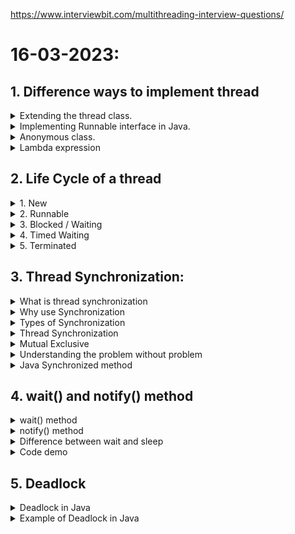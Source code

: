 https://www.interviewbit.com/multithreading-interview-questions/

# 16-03-2023:

## 1. Difference ways to implement thread

<details>
<summary>Extending the thread class.</summary>

```java
class MultithreadingDemo extends Thread {
    public void run() {
        // Do something here
        System.out.println("My thread is in running state.");
    }

    public static void main(String args[]) {
        MultithreadingDemo myThread = new MultithreadingDemo();

        myThread.start();
    }
}
```
</details>


<details>
<summary>Implementing Runnable interface in Java.</summary>

```java
class MultithreadingDemo implements Runnable {
    public void run() {
        // Do something here
        System.out.println("My thread is in running state.");
    }

    public static void main(String args[]) {
        Thread myThread = new Thread(new MultithreadingDemo());

        myThread.start();
    }
}
```
</details>


<details>
<summary>Anonymous class.</summary>

```java
class MultithreadingDemo {
    public static void main(String args[]){
        Thread myThread = new Thread(new Runnable() {
            @Override
            public void run() {
                // Do something here
                System.out.println("My thread is in running state.");
            }            
        });

        myThread.start();
    }
}
```
</details>


<details>
<summary>Lambda expression</summary>

```java
class MultithreadingDemo {
    public static void main(String args[]){
        Runnable runnable = () -> {
            // Do something here
            System.out.println("My thread is in running state.");
        };

        Thread myThread = new Thread(runnable);
        myThread.start();
    }
}
```
</details>


## 2. Life Cycle of a thread
<details>
<summary>1. New</summary>

- When a new thread is created, has not yet started
```java
Thread myThread = new Thread(); // the thread is now in the New state
``` 
</details>


<details>
<summary>2. Runnable</summary>

- When a thread is executing or ready to execute
```java
    Thread myThread = new Thread();
    myThread.start(); // the thread is now in the Runnable state
```
</details>


<details>
<summary>3. Blocked / Waiting</summary>

- Blocked: When a thread is waiting to acquire a monitor lock to enter or re-enter a synchronized

```java
public class TestSynchronization {
    public static void main(String[] args) {
        Count c = new Count();
        
        // Both thread access to a resource in an object
        Thread thread0 = new Thread() { // New state
            @Override
            public void run() {
                c.countToFive();
            }
        };
        
        Thread thread1 = new Thread() { // New state
            @Override
            public void run() {
                c.countToFive();
            }
        };

        c.setThread(thread0, thread1);
        System.out.println();

        thread0.start(); // Runnable state
        thread1.start(); // Blocked state (blocked by thread0)
    }
}

class Count {
    Thread[] _thread;
    public void setThread(Thread... _thread) {
        this._thread = _thread;
    }
    public synchronized void countToFive() {
        for(int i = 0; i < 5; i++) {
            for(Thread thread : _thread) {
                System.out.println(thread.getName() + " " + thread.getState());
            }
            try {
                Thread.sleep(1000);
            } catch (InterruptedException e) {
                // TODO Auto-generated catch block
                e.printStackTrace();
            }
        }
        System.out.println();
    }
}
```

- Waiting: When a thread is waiting for some thread to perform a particular action without any time limit
```java
public class WaitingState {
    public static void main(String[] args) throws InterruptedException {
        Thread thread1 = new Thread() {
            @Override
            public synchronized void run() {
                try {
                    wait(); // Thread now is Waiting state
                } catch (InterruptedException e) {
                    // TODO Auto-generated catch block
                    e.printStackTrace();
                }
            }
        };
        thread1.start();
        System.out.println();
        System.out.println(thread1.getState()); // output: WAITING
    }
}
```

</details>

<details>
<summary>4. Timed Waiting</summary>

- When a thread is waiting for some thread to perform a specific action for a specified period
```java
public class TestSynchronization {
    public static void main(String[] args) throws InterruptedException {
        Thread t = new Thread(new Runnable() {
            @Override
            public void run() {
                try {
                    Thread.sleep(100);
                } catch (InterruptedException e) {
                    e.printStackTrace();
                }
            }
        });
        t.start();
        Thread.sleep(10);
        System.out.println(t.getState()); // Timed Waiting state
    }
}
```

</details>

<details>
<summary>5. Terminated</summary>

- When a thread has completed its execution
```java
Thread t = new Thread();
t.start();
t.join();
System.out.println(t.getState()); // Terminated state
```
</details>

## 3. Thread Synchronization:
<details>
<summary>What is thread synchronization</summary>

- Synchronization in Java is the capability to control the access of multiple threads to any shared resources

- A piece of logic marked with synchronized becomes a synchronized block, allowing one thread to execute at any given time
</details>

<details>
<summary>Why use Synchronization</summary>

- The synchronization is mainly used to avoid the <a href="https://www.baeldung.com/cs/race-conditions" target="_top">Race condition</a>
</details>

<details>
<summary>Types of Synchronization</summary>

There are two types of synchronization:
<ol style="list-style-type: decimal;">
    <li>Process Synchronization</li>
    <li>Thread Synchronization</li>
</ol>

</details>

<details>
<summary>Thread Synchronization</summary>

- There are two types of thread synchronization mutual exclusive and inter-thread communication

1. Mutual Exclusive:
    1. Synchronized method
    1. Synchronized block
    1. Static synchronization

1. Cooperation (Inter-thread communication in Java)
</details>

<details>
<summary>Mutual Exclusive</summary>

- Mutual Exclusive helps keep threads from interfering with one another while sharing data. 

- It can be achieved by using the following there ways:
    1. By Using Synchronized Method
    2. By Using Synchronized Block
    3. By Using Static Synchronization
</details>

<details>
<summary>Understanding the problem without problem</summary>

- In this example, there is no synchronization, so the output is inconsistent

```java
class Table {
    void printTable(int n) { // method is not synchronized
        for (int i = 1; i <= 5; i++) {
            System.out.println(n * i);
            try {
                Thread.sleep(400);
            } catch (Exception e) {
                System.out.println(e);
            }
        }
    }
}

class MyThread1 extends Thread {
    Table t;

    MyThread1(Table t) {
        this.t = t;
    }

    public void run() {
        t.printTable(5);
    }
}

class MyThread2 extends Thread {
    Table t;

    MyThread2(Table t) {
        this.t = t;
    }

    public void run() {
        t.printTable(100);
    }
}

public class TestSynchronization {
    public static void main(String args[]) {
        Table obj = new Table();// only one object
        
        // a resource is accessed by two threads
        MyThread1 t1 = new MyThread1(obj);
        MyThread2 t2 = new MyThread2(obj);
        t1.start();
        t2.start();
    }
}
```
</details>

<details>
<summary>Java Synchronized method</summary>

- If you declare any method as synchronized, it is known as a synchronized method.
- The synchronized method is used to lock an object for any shared resource.

```java
class Table {
    synchronized void printTable(int n) { // method is synchronized
        for (int i = 1; i <= 5; i++) {
            System.out.println(n * i);
            try {
                Thread.sleep(400);
            } catch (Exception e) {
                System.out.println(e);
            }
        }
    }
}

class MyThread1 extends Thread {
    Table t;

    MyThread1(Table t) {
        this.t = t;
    }

    public void run() {
        t.printTable(5);
    }
}

class MyThread2 extends Thread {
    Table t;

    MyThread2(Table t) {
        this.t = t;
    }

    public void run() {
        t.printTable(100);
    }
}

public class TestSynchronization {
    public static void main(String args[]) {
        Table obj = new Table();// only one object
        
        // two threads access to a resource
        MyThread1 t1 = new MyThread1(obj);
        MyThread2 t2 = new MyThread2(obj);
        t1.start();
        t2.start();
    }
}
```
</details>

## 4. wait() and notify() method
<details>
<summary>wait() method</summary>

- The wait() method causes the current thread to release the lock and wait until either another thread invokes the notify() method or the notifyAll() method for this object, or a specified amount of time has elapsed

- The current thread must own this object's monitor, so it must be called from the synchronized method only otherwise it will throw an exception

- Waits until the object is notified
```java
public final void wait() throws java.lang.InterruptedException
```

- Waits for the specified amount of time.
```java
public final native void wait(long arg0) throws java.lang.InterruptedException
```
</details>

<details>
<summary>notify() method</summary>

- The notify() method wakes up a single thread that is waiting on this object's monitor. If any threads are waiting on this object, one of them is chosen to be awakened.

- Syntax:
```java
public final void notify()
```
</details>

<details>
<summary>Difference between wait and sleep</summary>

| wait() | sleep() |
| --- | --- |
The wait() method release the lock | The sleep() method doesn't release the lock
It is a method of Object class | It is method of Thread class
It is the non-static method | It is the static method
It should be notified by notify() or notifyAll() methods | After the specified amount of time, sleep is completed
</details>

<details>
<summary>Code demo</summary>

```java
import java.util.Scanner;

class Bank {
    private int balance;
    private int widthDrawAmount = -1;

    public Bank(int balance) {
        this.balance = balance;
    }

    public synchronized void widthDraw(int amount) {
        widthDrawAmount = amount;
        if (balance < amount) {
            System.out.println("deo du tien ma doi rut, danh chetme may gio");
            try {
                wait();
            } catch (InterruptedException e) {
                // TODO Auto-generated catch block
                e.printStackTrace();
            }
        }

        balance -= amount;
        System.out.println("rut tien thanh cong");
    }

    public synchronized void deposit(int amount) {
        balance += amount;
        System.out.println("nap tien thanh cong");
        if (widthDrawAmount != -1 && balance > widthDrawAmount) {
            notify();
        }
    }
}

public class WaitAndNotifyDemo {
    public static void main(String[] args) {
        Scanner in = new Scanner(System.in);
        Bank bank = new Bank(4000);

        // create two threads access into a resource in an object
        Thread thread1 = new Thread() {
            @Override
            public void run() {
                bank.widthDraw(5000);
            }
        };

        Thread thread2 = new Thread() {
            @Override
            public void run() {
                bank.deposit(in.nextInt());
            }
        };

        thread1.start();
        thread2.start();
    }
}
```
</details>

## 5. Deadlock
<details>
<summary>Deadlock in Java</summary>

Deadlock in Java occurs when two or more threads are blocked forever, waiting for each other to release the resources they need to continue execution.

<img src="https://static.javatpoint.com/images/java-deadlock.png">
</details>

<details>
<summary>Example of Deadlock in Java</summary>

```java
public class DeadlockDemo {
    public static void main(String[] args) {
        final String resource1 = "heeloo";
        final String resource2 = "pye pie";

        // t1 tries to lock resource1 then resource2
        Thread t1 = new Thread() {
            public void run() {
                synchronized (resource1) {
                    System.out.println("Thread 1: locked resource 1");
                    try {
                        Thread.sleep(100);
                    } catch (Exception e) {
                    }
                    synchronized (resource2) {
                        System.out.println("Thread 1: locked resource 2");
                    }
                }
            }
        };

        // t2 tries to lock resource2 then resource1
        Thread t2 = new Thread() {
            public void run() {
                synchronized (resource2) {
                    System.out.println("Thread 2: locked resource 2");
                    try {
                        Thread.sleep(100);
                    } catch (Exception e) {
                    }
                    synchronized (resource1) {
                        System.out.println("Thread 2: locked resource 1");
                    }
                }
            }
        };

        t1.start();
        t2.start();
    }
}
```
</deadlock>

